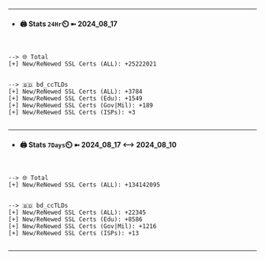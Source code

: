

---
- #### 🖨️ **Stats** `24Hr`⏲️ ➼ 2024_08_17
```console


--> 🌐 Total
[+] New/ReNewed SSL Certs (ALL): +25222021


--> 🇧🇩 bd_ccTLDs
[+] New/ReNewed SSL Certs (ALL): +3784
[+] New/ReNewed SSL Certs (Edu): +1549
[+] New/ReNewed SSL Certs (Gov|Mil): +189
[+] New/ReNewed SSL Certs (ISPs): +3


```

---
- #### 🖨️ **Stats** `7Days`⏲️ ➼ 2024_08_17 <--> 2024_08_10
```console


--> 🌐 Total
[+] New/ReNewed SSL Certs (ALL): +134142095


--> 🇧🇩 bd_ccTLDs
[+] New/ReNewed SSL Certs (ALL): +22345
[+] New/ReNewed SSL Certs (Edu): +8586
[+] New/ReNewed SSL Certs (Gov|Mil): +1216
[+] New/ReNewed SSL Certs (ISPs): +13


```

---

